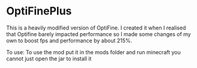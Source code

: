 # OptiFinePlus
This is a heavily modified version of OptiFine. I created it when I realised that Optifine barely impacted performance so I made some changes of my own to boost fps and performance by about 215%.

To use:
To use the mod put it in the mods folder and run minecraft you cannot just open the jar to install it
